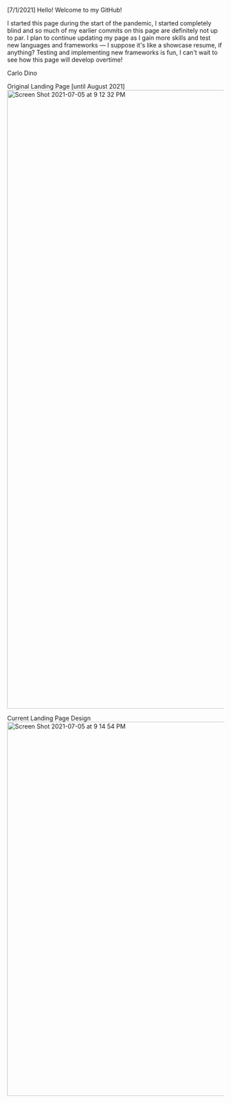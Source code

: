 [7/1/2021]
Hello! Welcome to my GitHub!

I started this page during the start of the pandemic, I started completely blind and so much of my earlier commits on this page are definitely not up to par. I plan to continue updating my page as I gain more skills and test new languages and frameworks — I suppose it's like a showcase resume, if anything? Testing and implementing new frameworks is fun, I can't wait to see how this page will develop overtime!

Carlo Dino

Original Landing Page [until August 2021]
<img width="1440" alt="Screen Shot 2021-07-05 at 9 12 32 PM" src="https://user-images.githubusercontent.com/58437950/124541167-ba66bd80-ddd5-11eb-8f69-f66d3abfcf1d.png">

Current Landing Page Design
<img width="871" alt="Screen Shot 2021-07-05 at 9 14 54 PM" src="https://user-images.githubusercontent.com/58437950/124541345-0d407500-ddd6-11eb-85a0-f6e2aeaf6303.png">
